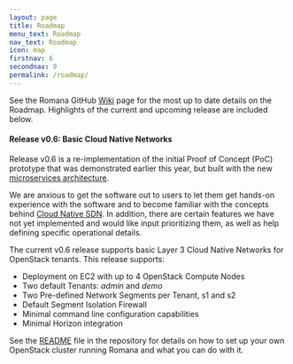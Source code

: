 ```yaml
---
layout: page
title: Roadmap
menu_text: Roadmap
nav_text: Roadmap
icon: map
firstnav: 6
secondnav: 9
permalink: /roadmap/
---
```


See the Romana GitHub [Wiki](https://github.com/romana/romana/wiki/Roadmap) page for the most up to date details on the Roadmap. Highlights of the current and upcoming release are included below.

#### Release v0.6: Basic Cloud Native Networks

Release v0.6 is a re-implementation of the initial Proof of Concept (PoC) prototype that was demonstrated earlier this year, but built with the new [microservices architecture](/how/romana_arch/).

We are anxious to get the software out to users to let them get hands-on experience with the software and to become familiar with the concepts behind [Cloud Native SDN](/cloud/cloud_native_sdn). In addition, there are certain features we have not yet implemented and would like input prioritizing them, as well as help defining specific operational details.

The current v0.6 release supports basic Layer 3 Cloud Native Networks for OpenStack tenants. This release supports:

- Deployment on EC2 with up to 4 OpenStack Compute Nodes
- Two default Tenants: *admin* and *demo*
- Two Pre-defined Network Segments per Tenant, s1 and s2
- Default Segment Isolation Firewall
- Minimal command line configuration capabilities
- Minimal Horizon integration

See the [README](https://github.com/romana/romana/) file in the repository for details on how to set up your own OpenStack cluster running Romana and what you can do with it. 
